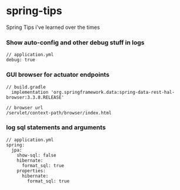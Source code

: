# spring-tips
Spring Tips i've learned over the times



### Show auto-config and other debug stuff in logs
```
// application.yml
debug: true
```

### GUI browser for actuator endpoints
```
// build.gradle
  implementation 'org.springframework.data:spring-data-rest-hal-browser:3.3.8.RELEASE'

// browser url
/servlet/context-path/browser/index.html
```

### log sql statements and arguments
```
// application.yml
spring:
  jpa:
    show-sql: false
    hibernate:
      format_sql: true
    properties:
      hibernate:
        format_sql: true

```
